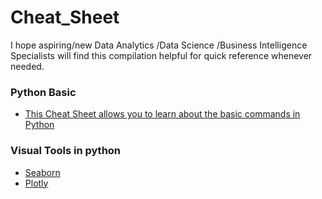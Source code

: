 # Cheat_Sheet
I hope aspiring/new Data Analytics /Data Science /Business Intelligence Specialists will find this compilation helpful for quick reference whenever needed.

### Python Basic
* [This Cheat Sheet allows you to learn about the basic commands in Python](Python_Basics_Cheat_Sheet.pdf)

### Visual Tools in python
* [Seaborn](Seaborn_Cheat_Sheet.pdf)
* [Plotly](Plotly_Cheat_Sheet.pdf)
